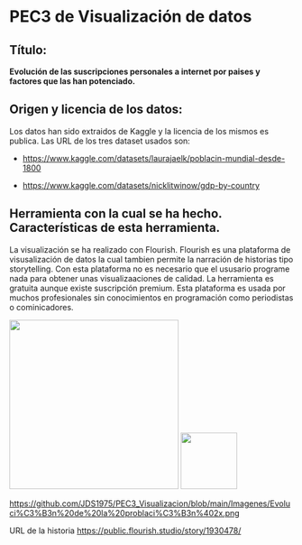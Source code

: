 # PEC3 de Visualización de datos
## Título: 

**Evolución de las suscripciones personales a internet por paises y factores que las han potenciado.**

## Origen y licencia de los datos:

Los datos han sido extraidos de Kaggle y la licencia de los mismos es publica. Las URL de los tres dataset usados son:

- https://www.kaggle.com/datasets/laurajaelk/poblacin-mundial-desde-1800

- https://www.kaggle.com/datasets/nicklitwinow/gdp-by-country

## Herramienta con la cual se ha hecho. Características de esta herramienta.

La visualización se ha realizado con Flourish. Flourish es una plataforma de visusalización de datos la cual tambien permite la narración de historias tipo storytelling.
Con esta plataforma no es necesario que el ususario programe nada para obtener unas visualizaaciones de calidad. La herramienta es gratuita aunque existe suscripción premium.
Esta plataforma es usada por muchos profesionales sin conocimientos en programación como periodistas o cominicadores.

<p float="left">
  <img src="https://github.com/JDS1975/PEC3_Visualizacion/blob/main/Imagenes/Evoluci%C3%B3n%20usuarios%20internet%402x.png" width="300" />
  <img src="/ruta/a/la/segunda/imagen" width="100" /> 
</p>





https://github.com/JDS1975/PEC3_Visualizacion/blob/main/Imagenes/Evoluci%C3%B3n%20de%20la%20problaci%C3%B3n%402x.png

URL de la historia
https://public.flourish.studio/story/1930478/

